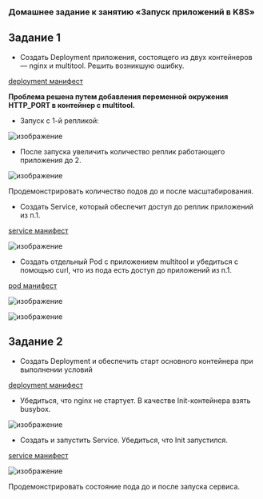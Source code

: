 ### Домашнее задание к занятию «Запуск приложений в K8S»
## Задание 1
  - Создать Deployment приложения, состоящего из двух контейнеров — nginx и multitool. Решить возникшую ошибку.

[deployment манифест](deployment.yaml)

<b> Проблема решена путем добавления переменной окружения HTTP_PORT в контейнер с multitool. </b>

  - Запуск с 1-й репликой:
    
  ![изображение](https://github.com/user-attachments/assets/8a8f4153-540a-4f13-94b1-c4168b9cbef4)

  
  - После запуска увеличить количество реплик работающего приложения до 2.

![изображение](https://github.com/user-attachments/assets/6c68b96b-5d5c-4232-aef1-fd8d8adc9ab1)

Продемонстрировать количество подов до и после масштабирования.

  - Создать Service, который обеспечит доступ до реплик приложений из п.1.

[service манифест](svc-test.yaml)

![изображение](https://github.com/user-attachments/assets/900bae58-b96a-4b5c-b827-f5bf535b2ade)

  - Создать отдельный Pod с приложением multitool и убедиться с помощью curl, что из пода есть доступ до приложений из п.1.

[pod манифест](pod-multitool.yaml)

![изображение](https://github.com/user-attachments/assets/5e19ccf0-60d1-4f07-b0a5-ff4c3801fedb)

![изображение](https://github.com/user-attachments/assets/23997f7c-5ba3-46db-8982-13e08aca9329)


## Задание 2
  - Создать Deployment и обеспечить старт основного контейнера при выполнении условий

[deployment манифест](deploy-with-init.yaml)

  - Убедиться, что nginx не стартует. В качестве Init-контейнера взять busybox.

![изображение](https://github.com/user-attachments/assets/f13aa441-acb0-4fb0-add7-896b2d75599f)
  
  - Создать и запустить Service. Убедиться, что Init запустился.

[service манифест](svc-init-test.yaml)

![изображение](https://github.com/user-attachments/assets/6457239d-0fe9-4534-9a0f-3f9f3e67dce6)


Продемонстрировать состояние пода до и после запуска сервиса.



